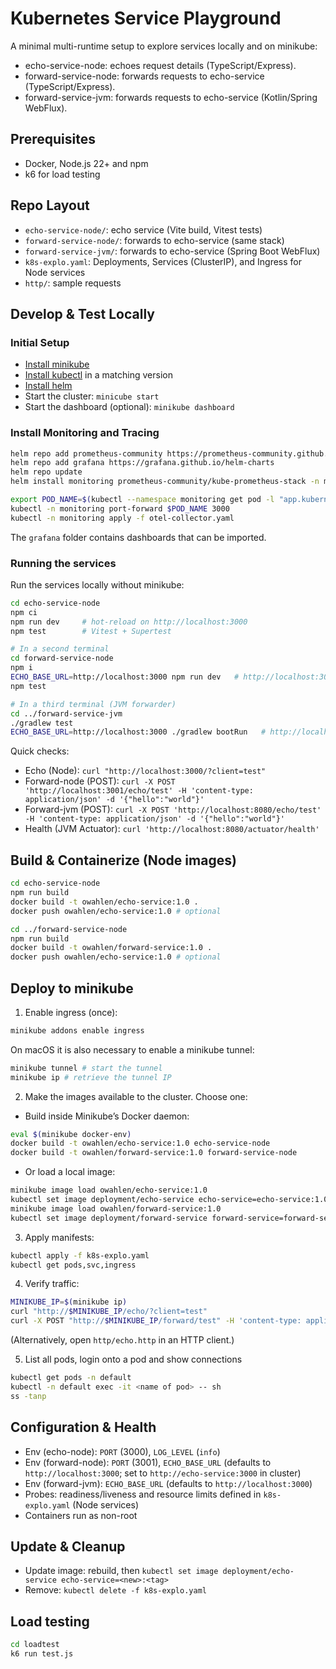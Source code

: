 # Kubernetes Service Playground

A minimal multi-runtime setup to explore services locally and on minikube:
- echo-service-node: echoes request details (TypeScript/Express).
- forward-service-node: forwards requests to echo-service (TypeScript/Express).
- forward-service-jvm: forwards requests to echo-service (Kotlin/Spring WebFlux).

## Prerequisites
- Docker, Node.js 22+ and npm
- k6 for load testing

## Repo Layout
- `echo-service-node/`: echo service (Vite build, Vitest tests)
- `forward-service-node/`: forwards to echo-service (same stack)
- `forward-service-jvm/`: forwards to echo-service (Spring Boot WebFlux)
- `k8s-explo.yaml`: Deployments, Services (ClusterIP), and Ingress for Node services
- `http/`: sample requests

## Develop & Test Locally
### Initial Setup
* [Install minikube](https://minikube.sigs.k8s.io/docs/start/)
* [Install kubectl](https://kubernetes.io/docs/tasks/tools/) in a matching version
* [Install helm](https://helm.sh/docs/intro/install/)
* Start the cluster: `minicube start`
* Start the dashboard (optional): `minikube dashboard`

### Install Monitoring and Tracing
```bash
helm repo add prometheus-community https://prometheus-community.github.io/helm-charts
helm repo add grafana https://grafana.github.io/helm-charts
helm repo update
helm install monitoring prometheus-community/kube-prometheus-stack -n monitoring --create-namespace

export POD_NAME=$(kubectl --namespace monitoring get pod -l "app.kubernetes.io/name=grafana,app.kubernetes.io/instance=monitoring" -oname)
kubectl -n monitoring port-forward $POD_NAME 3000
kubectl -n monitoring apply -f otel-collector.yaml
```
The `grafana` folder contains dashboards that can be imported.

### Running the services
Run the services locally without minikube:
```bash
cd echo-service-node
npm ci
npm run dev     # hot-reload on http://localhost:3000
npm test        # Vitest + Supertest

# In a second terminal
cd forward-service-node
npm i
ECHO_BASE_URL=http://localhost:3000 npm run dev   # http://localhost:3001
npm test

# In a third terminal (JVM forwarder)
cd ../forward-service-jvm
./gradlew test
ECHO_BASE_URL=http://localhost:3000 ./gradlew bootRun   # http://localhost:8080 by default
```
Quick checks:
- Echo (Node): `curl "http://localhost:3000/?client=test"`
- Forward-node (POST): `curl -X POST 'http://localhost:3001/echo/test' -H 'content-type: application/json' -d '{"hello":"world"}'`
- Forward-jvm (POST): `curl -X POST 'http://localhost:8080/echo/test' -H 'content-type: application/json' -d '{"hello":"world"}'`
- Health (JVM Actuator): `curl 'http://localhost:8080/actuator/health'`

## Build & Containerize (Node images)
```bash
cd echo-service-node
npm run build
docker build -t owahlen/echo-service:1.0 .
docker push owahlen/echo-service:1.0 # optional

cd ../forward-service-node
npm run build
docker build -t owahlen/forward-service:1.0 .
docker push owahlen/echo-service:1.0 # optional
```

## Deploy to minikube
1) Enable ingress (once):
```bash
minikube addons enable ingress
```
On macOS it is also necessary to enable a minikube tunnel:
```bash
minikube tunnel # start the tunnel
minikube ip # retrieve the tunnel IP
```
2) Make the images available to the cluster. Choose one:
- Build inside Minikube’s Docker daemon:
```bash
eval $(minikube docker-env)
docker build -t owahlen/echo-service:1.0 echo-service-node
docker build -t owahlen/forward-service:1.0 forward-service-node
```
- Or load a local image:
```bash
minikube image load owahlen/echo-service:1.0
kubectl set image deployment/echo-service echo-service=echo-service:1.0 --record || true
minikube image load owahlen/forward-service:1.0
kubectl set image deployment/forward-service forward-service=forward-service:1.0 --record || true
```
3) Apply manifests:
```bash
kubectl apply -f k8s-explo.yaml
kubectl get pods,svc,ingress
```
4) Verify traffic:
```bash
MINIKUBE_IP=$(minikube ip)
curl "http://$MINIKUBE_IP/echo/?client=test"
curl -X POST "http://$MINIKUBE_IP/forward/test" -H 'content-type: application/json' -d '{"through":"forward"}'
```
(Alternatively, open `http/echo.http` in an HTTP client.)

5) List all pods, login onto a pod and show connections
```bash
kubectl get pods -n default
kubectl -n default exec -it <name of pod> -- sh
ss -tanp
```

## Configuration & Health
- Env (echo-node): `PORT` (3000), `LOG_LEVEL` (`info`)
- Env (forward-node): `PORT` (3001), `ECHO_BASE_URL` (defaults to `http://localhost:3000`; set to `http://echo-service:3000` in cluster)
- Env (forward-jvm): `ECHO_BASE_URL` (defaults to `http://localhost:3000`)
- Probes: readiness/liveness and resource limits defined in `k8s-explo.yaml` (Node services)
- Containers run as non-root

## Update & Cleanup
- Update image: rebuild, then `kubectl set image deployment/echo-service echo-service=<new>:<tag>`
- Remove: `kubectl delete -f k8s-explo.yaml`

## Load testing
```bash
cd loadtest
k6 run test.js
```

